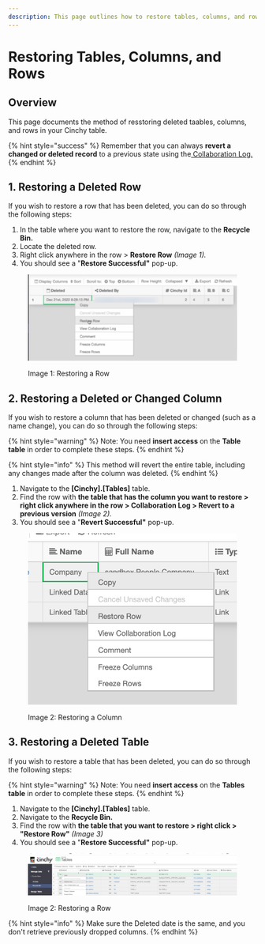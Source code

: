 ```yaml
---
description: This page outlines how to restore tables, columns, and rows in Cinchy
---
```


# Restoring Tables, Columns, and Rows

## Overview

This page documents the method of resstoring deleted taables, columns, and rows in your Cinchy table.

{% hint style="success" %}
Remember that you can always **revert a changed or deleted record** to a previous state using the[ Collaboration Log.](https://platform.docs.cinchy.com/guides-for-using-cinchy/user-guides/data-management#6.-collaboration-log)
{% endhint %}

## 1. Restoring a Deleted Row

If you wish to restore a row that has been deleted, you can do so through the following steps:

1. In the table where you want to restore the row, navigate to the **Recycle Bin.**
2. Locate the deleted row.
3. Right click anywhere in the row > **Restore Row** _(Image 1)._
4. You should see a "**Restore Successful"** pop-up.

<figure><img src="../../../.gitbook/assets/image (165).png" alt=""><figcaption><p>Image 1: Restoring a Row</p></figcaption></figure>

## 2. Restoring a Deleted or Changed Column

If you wish to restore a column that has been deleted or changed (such as a name change), you can do so through the following steps:

{% hint style="warning" %}
Note: You need **insert access** on the **Table table** in order to complete these steps.
{% endhint %}

{% hint style="info" %}
This method will revert the entire table, including any changes made after the column was deleted.
{% endhint %}

1. Navigate to the **\[Cinchy].\[Tables]** table.
2. Find the row with **the table that has the column you want to restore > right click anywhere in the row > Collaboration Log > Revert to a previous version** _(Image 2)._
3. You should see a "**Revert Successful"** pop-up.

<figure><img src="../../../.gitbook/assets/image (644).png" alt=""><figcaption><p>Image 2: Restoring a Column</p></figcaption></figure>

## 3. Restoring a Deleted Table

If you wish to restore a table that has been deleted, you can do so through the following steps:

{% hint style="warning" %}
Note: You need **insert access** on the **Tables table** in order to complete these steps.
{% endhint %}

1. Navigate to the **\[Cinchy].\[Tables]** table.
2. Navigate to the **Recycle Bin.**
3. Find the row with **the table that you want to restore > right click > "Restore Row"** _(Image 3)_
4. You should see a "**Restore Successful"** pop-up.

<figure><img src="../../../.gitbook/assets/701FC46A-F5CB-4736-8CC1-CDB22D2E9601.png" alt=""><figcaption><p>Image 2: Restoring a Row</p></figcaption></figure>

{% hint style="info" %}
Make sure the Deleted date is the same, and you don't retrieve previously dropped columns.
{% endhint %}
